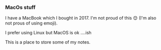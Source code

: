 ### MacOs stuff

I have a MacBook which I bought in 2017. I'm not proud of this 😊 (I'm also not prous of using emoji).

I prefer using Linux but MacOS is ok ....ish

This is a place to store some of my notes.
